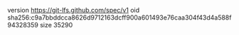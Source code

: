 version https://git-lfs.github.com/spec/v1
oid sha256:c9a7bbddcca8626d9712163dcff900a601493e76caa304f43d4a588f94328359
size 35290
